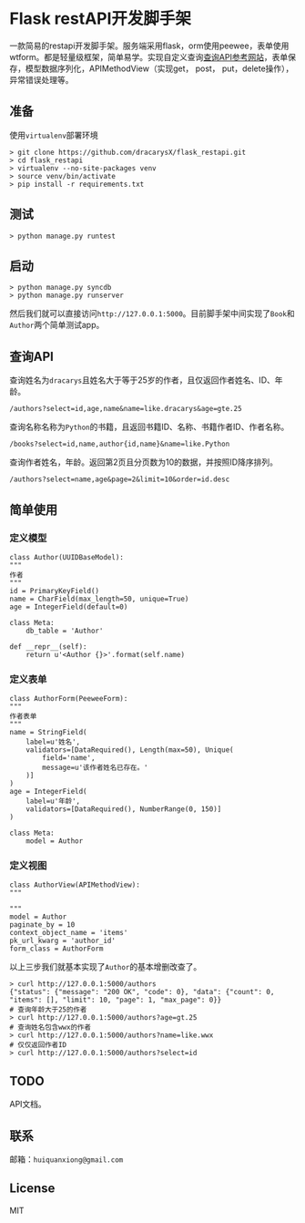 # Flask restAPI开发脚手架

一款简易的restapi开发脚手架。服务端采用flask，orm使用peewee，表单使用wtform。都是轻量级框架，简单易学。实现自定义查询[查询API参考网站](http://postgrest.com/api/reading/)，表单保存，模型数据序列化，APIMethodView（实现get， post， put，delete操作），异常错误处理等。

## 准备

使用`virtualenv`部署环境

	> git clone https://github.com/dracarysX/flask_restapi.git
	> cd flask_restapi
	> virtualenv --no-site-packages venv
	> source venv/bin/activate
	> pip install -r requirements.txt
	
## 测试

	> python manage.py runtest
	
## 启动

	> python manage.py syncdb
	> python manage.py runserver
	
然后我们就可以直接访问`http://127.0.0.1:5000`。目前脚手架中间实现了`Book`和`Author`两个简单测试app。

## 查询API

查询姓名为`dracarys`且姓名大于等于25岁的作者，且仅返回作者姓名、ID、年龄。

    /authors?select=id,age,name&name=like.dracarys&age=gte.25
    
查询名称名称为`Python`的书籍，且返回书籍ID、名称、书籍作者ID、作者名称。

    /books?select=id,name,author{id,name}&name=like.Python
    
查询作者姓名，年龄。返回第2页且分页数为10的数据，并按照ID降序排列。

    /authors?select=name,age&page=2&limit=10&order=id.desc

## 简单使用

### 定义模型

	class Author(UUIDBaseModel):
    """
    作者
    """
    id = PrimaryKeyField()
    name = CharField(max_length=50, unique=True)
    age = IntegerField(default=0)

    class Meta:
        db_table = 'Author'

    def __repr__(self):
        return u'<Author {}>'.format(self.name)
 
### 定义表单
 
 	class AuthorForm(PeeweeForm):
    """
    作者表单
    """
    name = StringField(
        label=u'姓名',
        validators=[DataRequired(), Length(max=50), Unique(
            field='name',
            message=u'该作者姓名已存在。'
        )]
    )
    age = IntegerField(
        label=u'年龄',
        validators=[DataRequired(), NumberRange(0, 150)]
    )

    class Meta:
        model = Author
        
### 定义视图

	class AuthorView(APIMethodView):
    """

    """
    model = Author
    paginate_by = 10
    context_object_name = 'items'
    pk_url_kwarg = 'author_id'
    form_class = AuthorForm
    
以上三步我们就基本实现了`Author`的基本增删改查了。

	> curl http://127.0.0.1:5000/authors
	{"status": {"message": "200 OK", "code": 0}, "data": {"count": 0, "items": [], "limit": 10, "page": 1, "max_page": 0}}
	# 查询年龄大于25的作者
	> curl http://127.0.0.1:5000/authors?age=gt.25
	# 查询姓名包含wwx的作者
	> curl http://127.0.0.1:5000/authors?name=like.wwx
	# 仅仅返回作者ID
	> curl http://127.0.0.1:5000/authors?select=id
	

## TODO

API文档。
	
## 联系

邮箱：`huiquanxiong@gmail.com`
	
## License

MIT